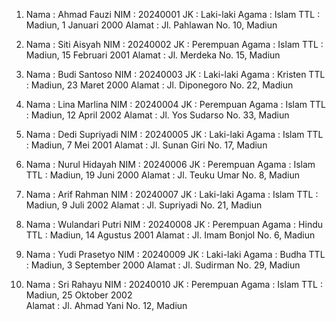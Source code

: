 1.  Nama   : Ahmad Fauzi
    NIM    : 20240001
    JK     : Laki-laki
    Agama  : Islam
    TTL    : Madiun, 1 Januari 2000
    Alamat : Jl. Pahlawan No. 10, Madiun

2.  Nama   : Siti Aisyah
    NIM    : 20240002
    JK     : Perempuan
    Agama  : Islam
    TTL    : Madiun, 15 Februari 2001
    Alamat : Jl. Merdeka No. 15, Madiun

3.  Nama   : Budi Santoso
    NIM    : 20240003
    JK     : Laki-laki
    Agama  : Kristen
    TTL    : Madiun, 23 Maret 2000
    Alamat : Jl. Diponegoro No. 22, Madiun

4.  Nama   : Lina Marlina
    NIM    : 20240004
    JK     : Perempuan
    Agama  : Islam
    TTL    : Madiun, 12 April 2002
    Alamat : Jl. Yos Sudarso No. 33, Madiun
  
5.  Nama   : Dedi Supriyadi
    NIM    : 20240005
    JK     : Laki-laki
    Agama  : Islam
    TTL    : Madiun, 7 Mei 2001
    Alamat : Jl. Sunan Giri No. 17, Madiun

6.  Nama   : Nurul Hidayah
    NIM    : 20240006
    JK     : Perempuan
    Agama  : Islam
    TTL    : Madiun, 19 Juni 2000
    Alamat : Jl. Teuku Umar No. 8, Madiun

7.  Nama   : Arif Rahman
    NIM    : 20240007
    JK     : Laki-laki
    Agama  : Islam
    TTL    : Madiun, 9 Juli 2002
    Alamat : Jl. Supriyadi No. 21, Madiun

8.  Nama   : Wulandari Putri
    NIM    : 20240008
    JK     : Perempuan
    Agama  : Hindu
    TTL    : Madiun, 14 Agustus 2001
    Alamat : Jl. Imam Bonjol No. 6, Madiun

9.  Nama   : Yudi Prasetyo
    NIM    : 20240009
    JK     : Laki-laki
    Agama  : Budha
    TTL    : Madiun, 3 September 2000
    Alamat : Jl. Sudirman No. 29, Madiun

10. Nama   : Sri Rahayu
    NIM    : 20240010
    JK     : Perempuan
    Agama  : Islam
    TTL    : Madiun, 25 Oktober 2002  
    Alamat : Jl. Ahmad Yani No. 12, Madiun
